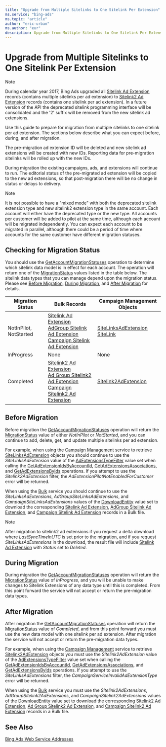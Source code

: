 ```yaml
---
title: "Upgrade from Multiple Sitelinks to One Sitelink Per Extension"
ms.service: "bing-ads"
ms.topic: "article"
author: "eric-urban"
ms.author: "eur"
description: Upgrade from Multiple Sitelinks to One Sitelink Per Extension.
---
```

# Upgrade from Multiple Sitelinks to One Sitelink Per Extension
> [!NOTE]
> During calendar year 2017, Bing Ads upgraded all [Sitelink Ad Extension](/bingads/bulk-service/sitelink-ad-extension.md) records (contains multiple sitelinks per ad extension) to [Sitelink2 Ad Extension](/bingads/bulk-service/sitelink2-ad-extension.md) records (contains one sitelink per ad extension). In a future version of the API the deprecated sitelink programming interface will be consolidated and the '2' suffix will be removed from the new sitelink ad extensions.

Use this guide to prepare for migration from multiple sitelinks to one sitelink per ad extension. The sections below describe what you can expect before, during, and after migration.

The pre-migration ad extension ID will be deleted and new sitelink ad extensions will be created with new IDs. Reporting data for pre-migration sitelinks will be rolled up with the new IDs.

During migration the existing campaigns, ads, and extensions will continue to run. The editorial status of the pre-migrated ad extension will be copied to the new ad extensions, so that post-migration there will be no change in status or delays to delivery.   

> [!NOTE]
> It is not possible to have a "mixed mode" with both the deprecated sitelink extension type and new sitelink2 extension type in the same account. Each account will either have the deprecated type or the new type. All accounts per customer will be added to pilot at the same time, although each account will be migrated independently. You can expect each account to be migrated in parallel, although there could be a period of time where accounts for the same customer have different migration statuses.

## <a name="getmigrationstatus"></a> Checking for Migration Status
You should use the [GetAccountMigrationStatuses](/binga/bingads/campaign-management-service/getaccountmigrationstatuses.md) operation to determine which sitelink data model is in effect for each account. The operation will return one of the [MigrationStatus](/binga/bingads/campaign-management-service/migrationstatus.md) values listed in the table below. The sitelink data types that you can manage depend upon the migration status. Please see [Before Migration](#beforemigration), [During Migration](#migrationinprogress), and [After Migration](#migrationcompleted) for details.  

Migration Status|Bulk Records|Campaign Management Objects  
---------|---------|---------
NotInPilot, NotStarted|[Sitelink Ad Extension](/binga/bingads/bulk-service/sitelink-ad-extension.md)<br/>[AdGroup Sitelink Ad Extension](/binga/bingads/bulk-service/adgroup-sitelink-ad-extension.md)<br/>[Campaign Sitelink Ad Extension](/binga/bingads/bulk-service/campaign-sitelink-ad-extension.md) |[SiteLinksAdExtension](/binga/bingads/campaign-management-service/sitelinksadextension.md)<br/>[SiteLink](/binga/bingads/campaign-management-service/sitelink.md)         
InProgress|None|None         
Completed|[Sitelink2 Ad Extension](/binga/bingads/bulk-service/sitelink2-ad-extension.md)<br/>[Ad Group Sitelink2 Ad Extension](/binga/bingads/bulk-service/ad-group-sitelink2-ad-extension.md)<br/>[Campaign Sitelink2 Ad Extension](/binga/bingads/bulk-service/campaign-sitelink2-ad-extension.md) |[Sitelink2AdExtension](/binga/bingads/campaign-management-service/sitelink2adextension.md) 

## <a name="beforemigration"></a>Before Migration
Before migration the [GetAccountMigrationStatuses](/binga/bingads/campaign-management-service/getaccountmigrationstatuses.md) operation will return the [MigrationStatus](/binga/bingads/campaign-management-service/migrationstatus.md) value of either *NotInPilot* or *NotStarted*, and you can continue to add, delete, get, and update multiple sitelinks per ad extension. 

For example, when using the [Campaign Management](/binga/bingads/campaign-management-service/campaign-management-service-reference.md) service to retrieve [SiteLinksAdExtension](/binga/bingads/campaign-management-service/sitelinksadextension.md) objects you should continue to use the *SiteLinksAdExtension* value of the [AdExtensionsTypeFilter](/binga/bingads/campaign-management-service/adextensionstypefilter.md) value set when calling the [GetAdExtensionIdsByAccountId](/binga/bingads/campaign-management-service/getadextensionidsbyaccountid.md), [GetAdExtensionsAssociations](/binga/bingads/campaign-management-service/getadextensionsassociations.md), and [GetAdExtensionsByIds](/binga/bingads/campaign-management-service/getadextensionsbyids.md) operations. If you attempt to use the *Sitelink2AdExtension* filter, the *AdExtensionPilotNotEnabledForCustomer* error will be returned.

When using the [Bulk](/binga/bingads/bulk-service/bulk-service-reference.md) service you should continue to use the *SiteLinksAdExtensions*, *AdGroupSiteLinksAdExtensions*, and *CampaignSiteLinksAdExtensions* values of the [DownloadEntity](/binga/bingads/bulk-service/downloadentity.md) value set to download the corresponding [Sitelink Ad Extension](/binga/bingads/bulk-service/sitelink-ad-extension.md), [AdGroup Sitelink Ad Extension](/binga/bingads/bulk-service/adgroup-sitelink-ad-extension.md), and [Campaign Sitelink Ad Extension](/binga/bingads/bulk-service/campaign-sitelink-ad-extension.md) records in a Bulk file.  

> [!NOTE]
> After migration to sitelink2 ad extensions if you request a delta download where *LastSyncTimeInUTC* is set prior to the migration, and if you request *SiteLinksAdExtensions* in the download, the result file will include [Sitelink Ad Extension](/binga/bingads/bulk-service/sitelink-ad-extension.md) with *Status* set to *Deleted*. 

## <a name="migrationinprogress"></a>During Migration
During migration the [GetAccountMigrationStatuses](/binga/bingads/campaign-management-service/getaccountmigrationstatuses.md) operation will return the [MigrationStatus](/binga/bingads/campaign-management-service/migrationstatus.md) value of *InProgress*, and you will be unable to make changes to Sitelink Extensions of any data type until this is completed. From this point forward the service will not accept or return the pre-migration data types. 

## <a name="migrationcompleted"></a>After Migration
After migration the [GetAccountMigrationStatuses](/binga/bingads/campaign-management-service/getaccountmigrationstatuses.md) operation will return the [MigrationStatus](/binga/bingads/campaign-management-service/migrationstatus.md) value of *Completed*, and from this point forward you must use the new data model with one sitelink per ad extension. After migration the service will not accept or return the pre-migration data types. 

For example, when using the [Campaign Management](/binga/bingads/campaign-management-service/campaign-management-service-reference.md) service to retrieve [Sitelink2AdExtension](/binga/bingads/campaign-management-service/sitelink2adextension.md) objects you must use the *Sitelink2AdExtension* value of the [AdExtensionsTypeFilter](/binga/bingads/campaign-management-service/adextensionstypefilter.md) value set when calling the [GetAdExtensionIdsByAccountId](/binga/bingads/campaign-management-service/getadextensionidsbyaccountid.md), [GetAdExtensionsAssociations](/binga/bingads/campaign-management-service/getadextensionsassociations.md), and [GetAdExtensionsByIds](/binga/bingads/campaign-management-service/getadextensionsbyids.md) operations. If you attempt to use the *SiteLinksAdExtensions* filter, the *CampaignServiceInvalidAdExtensionType* error will be returned.

When using the [Bulk](/binga/bingads/bulk-service/bulk-service-reference.md) service you must use the *Sitelink2AdExtensions*, *AdGroupSitelink2AdExtensions*, and *CampaignSitelink2AdExtensions* values of the [DownloadEntity](/binga/bingads/bulk-service/downloadentity.md) value set to download the corresponding [Sitelink2 Ad Extension](/binga/bingads/bulk-service/sitelink2-ad-extension.md), [Ad Group Sitelink2 Ad Extension](/binga/bingads/bulk-service/ad-group-sitelink2-ad-extension.md), and [Campaign Sitelink2 Ad Extension](/binga/bingads/bulk-service/campaign-sitelink2-ad-extension.md) records in a Bulk file.  


## See Also
[Bing Ads Web Service Addresses](web-service-addresses.md)  

